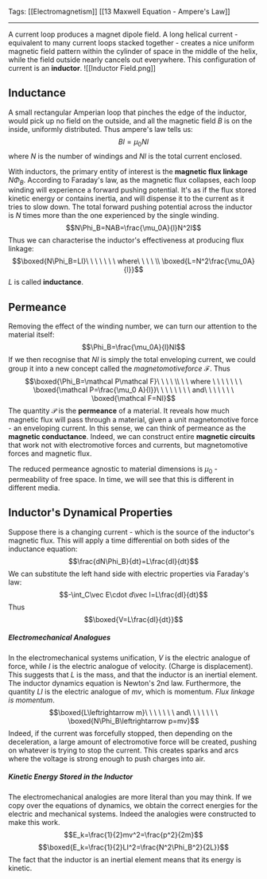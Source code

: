 Tags: [[Electromagnetism]] [[13 Maxwell Equation - Ampere's Law]]
___
A current loop produces a magnet dipole field. A long helical current - equivalent to many current loops stacked together - creates a nice uniform magnetic field pattern within the cylinder of space in the middle of the helix, while the field outside nearly cancels out everywhere. This configuration of current is an **inductor**. 
![[Inductor Field.png]]
## Inductance
A small rectangular Amperian loop that pinches the edge of the inductor, would pick up no field on the outside, and all the magnetic field $B$ is on the inside, uniformly distributed. Thus ampere's law tells us:
$$Bl=\mu_0NI$$
where $N$ is the number of windings and $NI$ is the total current enclosed. 

With inductors, the primary entity of interest is the **magnetic flux linkage** $N\Phi_B$. According to Faraday's law, as the magnetic flux collapses, each loop winding will experience a forward pushing potential. It's as if the flux stored kinetic energy or contains inertia, and will dispense it to the current as it tries to slow down. The total forward pushing potential across the inductor is $N$ times more than the one experienced by the single winding. 
$$N\Phi_B=NAB=\frac{\mu_0A}{l}N^2I$$
Thus we can characterise the inductor's effectiveness at producing flux linkage:
$$\boxed{N\Phi_B=LI}\ \ \ \ \ \ \ where\ \ \ \ \\ \boxed{L=N^2\frac{\mu_0A}{l}}$$
$L$ is called **inductance**. 
## Permeance
Removing the effect of the winding number, we can turn our attention to the material itself:
$$\Phi_B=\frac{\mu_0A}{l}NI$$
If we then recognise that $NI$ is simply the total enveloping current, we could group it into a new concept called the $magnetomotive force$ $\mathcal F$. Thus
$$\boxed{\Phi_B=\mathcal P\mathcal F}\ \ \ \ \\ \ \ where \ \ \ \ \ \ \ 
\boxed{\mathcal P=\frac{\mu_0 A}{l}}\ \ \ \ \ \ \ \ and\ \ \ \ \ \ \ 
\boxed{\mathcal F=NI}$$
The quantity $\mathcal P$ is the **permeance** of a material. It reveals how much magnetic flux will pass through a material, given a unit magnetomotive force - an enveloping current. In this sense, we can think of permeance as the **magnetic conductance**. Indeed, we can construct entire **magnetic circuits** that work not with electromotive forces and currents, but magnetomotive forces and magnetic flux. 


The reduced permeance agnostic to material dimensions is $\mu_0$ - permeability of free space. In time, we will see that this is different in different media. 
## Inductor's Dynamical Properties
Suppose there is a changing current - which is the source of the inductor's magnetic flux. This will apply a time differential on both sides of the inductance equation:
$$\frac{dN\Phi_B}{dt}=L\frac{dI}{dt}$$
We can substitute the left hand side with electric properties via Faraday's law:
$$-\int_C\vec E\cdot d\vec l=L\frac{dI}{dt}$$
Thus 
$$\boxed{V=L\frac{dI}{dt}}$$
##### Electromechanical Analogues
In the electromechanical systems unification, $V$ is the electric analogue of force, while $I$ is the electric analogue of velocity. (Charge is displacement). This suggests that $L$ is the mass, and that the inductor is an inertial element. The inductor dynamics equation is Newton's 2nd law. Furthermore, the quantity $LI$ is the electric analogue of $mv$, which is momentum. *Flux linkage is momentum*. 
$$\boxed{L\leftrightarrow m}\ \ \ \ \ \ \ and\ \ \ \ \ \ \ \boxed{N\Phi_B\leftrightarrow p=mv}$$
Indeed, if the current was forcefully stopped, then depending on the deceleration, a large amount of electromotive force will be created, pushing on whatever is trying to stop the current. This creates sparks and arcs where the voltage is strong enough to push charges into air. 
##### Kinetic Energy Stored in the Inductor
The electromechanical analogies are more literal than you may think. If we copy over the equations of dynamics, we obtain the correct energies for the electric and mechanical systems. Indeed the analogies were constructed to make this work. 
$$E_k=\frac{1}{2}mv^2=\frac{p^2}{2m}$$
$$\boxed{E_k=\frac{1}{2}LI^2=\frac{N^2\Phi_B^2}{2L}}$$
The fact that the inductor is an inertial element means that its energy is kinetic. 